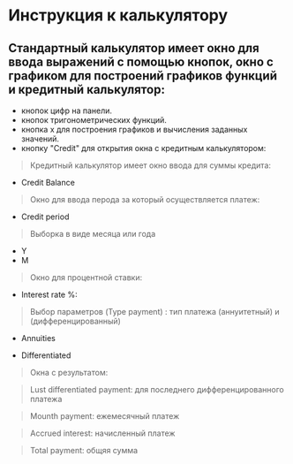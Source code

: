 # Инструкция к калькулятору #

## Стандартный калькулятор имеет окно для ввода выражений с помощью кнопок, окно c графиком для построений графиков функций и кредитный калькулятор:

- кнопок цифр на панели.
- кнопок тригонометрических функций.
- кнопка x для построения графиков и вычисления заданных значений.  
- кнопку "Credit" для открытия окна с кредитным калькулятором:

>Кредитный калькулятор имеет окно ввода для суммы кредита:

- Credit Balance

>Окно для ввода перода за который осуществляется платеж:

- Credit period

>Выборка в виде месяца или года

- Y
- M
  
> Окно для процентной ставки:

- Interest rate %:

> Выбор параметров (Type payment) : тип платежа (аннуитетный) и (дифференцированный)

- Annuities

- Differentiated

>Окна с результатом:

>Lust differentiated payment: для последнего дифференцированного платежа

>Mounth payment: ежемесячный платеж

>Accrued interest: начисленный платеж

>Total payment: общяя сумма


